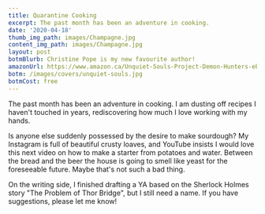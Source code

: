 ```yaml
---
title: Quarantine Cooking
excerpt: The past month has been an adventure in cooking.
date: '2020-04-18'
thumb_img_path: images/Champagne.jpg
content_img_path: images/Champagne.jpg
layout: post
botmBlurb: Christine Pope is my new favourite author!
amazonUrl: https://www.amazon.ca/Unquiet-Souls-Project-Demon-Hunters-ebook/dp/B07NPDYTYS/ref=sr_1_1?keywords=unquiet+souls&qid=1587255416&sr=8-1
botm: /images/covers/unquiet-souls.jpg
botmCost: free
---
```


The past month has been an adventure in cooking. I am dusting off recipes I haven't touched in years, rediscovering how much I love working with my hands.

Is anyone else suddenly possessed by the desire to make sourdough? My Instagram is full of beautiful crusty loaves, and YouTube insists I would love this next video on how to make a starter from potatoes and water. Between the bread and the beer the house is going to smell like yeast for the foreseeable future. Maybe that's not such a bad thing.

On the writing side, I finished drafting a YA based on the Sherlock Holmes story "The Problem of Thor Bridge", but I still need a name. If you have suggestions, please let me know!